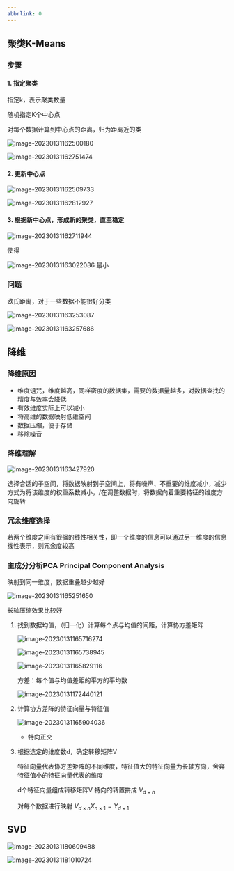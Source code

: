 ```yaml
---
abbrlink: 0
---
```



## 聚类K-Means

### 步骤

#### 1. 指定聚类

指定k，表示聚类数量

随机指定K个中心点

对每个数据计算到中心点的距离，归为距离近的类

![image-20230131162500180](11.无监督学习/image-20230131162500180.png)

![image-20230131162751474](11.无监督学习/image-20230131162751474.png)

#### 2. 更新中心点

![image-20230131162509733](11.无监督学习/image-20230131162509733.png)

![image-20230131162812927](11.无监督学习/image-20230131162812927.png)

#### 3. 根据新中心点，形成新的聚类，直至稳定

![image-20230131162711944](11.无监督学习/image-20230131162711944.png)

使得 

![image-20230131163022086](11.无监督学习/image-20230131163022086.png) 最小

### 问题

欧氏距离，对于一些数据不能很好分类

![image-20230131163253087](11.无监督学习/image-20230131163253087.png)

![image-20230131163257686](11.无监督学习/image-20230131163257686.png)

## 降维

### 降维原因

- 维度诅咒，维度越高，同样密度的数据集，需要的数据量越多，对数据查找的精度与效率会降低
- 有效维度实际上可以减小
- 将高维的数据映射低维空间
- 数据压缩，便于存储
- 移除噪音

### 降维理解

![image-20230131163427920](11.无监督学习/image-20230131163427920.png)

选择合适的子空间，将数据映射到子空间上，将有噪声、不重要的维度减小，减少方式为将该维度的权重系数减小，/在调整数据时，将数据向着重要特征的维度方向旋转 

### 冗余维度选择

若两个维度之间有很强的线性相关性，即一个维度的信息可以通过另一维度的信息线性表示，则冗余度较高

### 主成分分析PCA Principal Component Analysis

映射到同一维度，数据重叠越少越好

![image-20230131165251650](11.无监督学习/image-20230131165251650.png)

长轴压缩效果比较好



1. 找到数据均值，（归一化）计算每个点与均值的间距，计算协方差矩阵

   ![image-20230131165716274](11.无监督学习/image-20230131165716274.png)

   ![image-20230131165738945](11.无监督学习/image-20230131165738945.png)

   ![image-20230131165829116](11.无监督学习/image-20230131165829116.png)

   方差：每个值与均值差距的平方的平均数

   ![image-20230131172440121](11.无监督学习/image-20230131172440121.png)

2. 计算协方差阵的特征向量与特征值

   ![image-20230131165904036](11.无监督学习/image-20230131165904036.png)

   - 特向正交

3. 根据选定的维度数d，确定转移矩阵V

   特征向量代表协方差矩阵的不同维度，特征值大的特征向量为长轴方向，舍弃特征值小的特征向量代表的维度

   d个特征向量组成转移矩阵V 特向的转置拼成 $V_{d\times n}$

   对每个数据进行映射 $V_{d\times n}X_{n\times 1}=Y_{d\times 1}$

## SVD

![image-20230131180609488](11.无监督学习/image-20230131180609488.png)

![image-20230131181010724](11.无监督学习/image-20230131181010724.png)